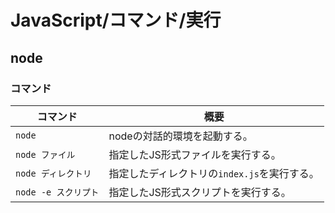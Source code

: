 # JavaScript/コマンド/実行

## node

### コマンド

| コマンド             | 概要                                         |
| -------------------- | -------------------------------------------- |
| `node`               | nodeの対話的環境を起動する。                 |
| `node ファイル`      | 指定したJS形式ファイルを実行する。           |
| `node ディレクトリ`  | 指定したディレクトリの`index.js`を実行する。 |
| `node -e スクリプト` | 指定したJS形式スクリプトを実行する。         |
